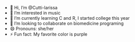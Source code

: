 - 👋 Hi, I’m @Cutti-larissa
- 👀 I’m interested in music
- 🌱 I’m currently learning C and R, I started college this year
- 💞️ I’m looking to collaborate on biomedicine programing
- 😄 Pronouns: she/her
- ⚡ Fun fact: My favorite color is purple

<!---
Cutti-larissa/Cutti-larissa is a ✨ special ✨ repository because its `README.md` (this file) appears on your GitHub profile.
You can click the Preview link to take a look at your changes.
--->
